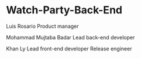 # Watch-Party-Back-End

Luis Rosario
Product manager

Mohammad Mujtaba Badar
Lead back-end developer

Khan Ly
Lead front-end developer
Release engineer
